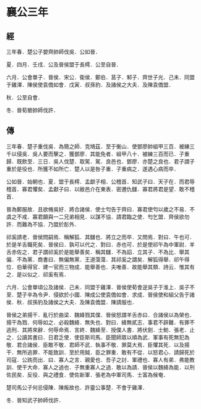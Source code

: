 # 襄公三年
## 經

三年春．楚公子嬰齊帥師伐吳．公如晉．

夏．四月．壬戌．公及晉侯盟于長樗．公至自晉．

六月．公會單子．晉侯．宋公．衛侯．鄭伯．莒子．邾子．齊世子光．己未．同盟于雞澤．陳侯使袁僑如會．戊寅．叔孫豹．及諸侯之大夫．及陳袁僑盟．

秋．公至自會．

冬．晉荀罃帥師伐許．

## 傳

三年春．楚子重伐吳．為簡之師．克鳩茲．至于衡山．使鄧廖帥組甲三百．被練三千以侵吳．吳人要而擊之．獲鄧廖．其能免者．組甲八十．被練三百而已．子重歸．既飲至．三日．吳人伐楚．取駕．駕．良邑也．鄧廖．亦楚之良也．君子謂子重於是役也．所獲不如所亡．楚人以是咎子重．子重病之．遂遇心病而卒．

公如晉．始朝也．夏．盟于長樗．孟獻子相．公稽首．知武子曰．天子在．而君辱稽首．寡君懼矣．孟獻子曰．以敝邑介在東表．密邇仇讎．寡君將君是望．敢不稽首．

晉為鄭服故．且欲脩吳好．將合諸侯．使士匄告于齊曰．寡君使匄以歲之不易．不虞之不戒．寡君願與一二兄弟相見．以謀不協．請君臨之使．匄乞盟．齊侯欲勿許．而難為不協．乃盟於耏外．

祁奚請老．晉侯問嗣焉．稱解狐．其讎也．將立之而卒．又問焉．對曰．午也可．於是羊舌職死矣．晉侯曰．孰可以代之．對曰．赤也可．於是使祁午為中軍尉．羊舌赤佐之．君子謂祁奚於是能舉善矣．稱其讎．不為諂．立其子．不為比．舉其偏．不為黨．商書曰．無偏無黨．王道蕩蕩．其祁奚之謂矣．解狐得舉．祁午得位．伯華得官．建一官而三物成．能舉善也．夫唯善．故能舉其類．詩云．惟其有之．是以似之．祁奚有焉．

六月．公會單頃公及諸侯．己未．同盟于雞澤．晉侯使荀會逆吳子于淮上．吳子不至．楚子辛為令尹．侵欲於小國．陳成公使袁僑如會．求成．晉侯使和組父告于諸侯．秋．叔孫豹及諸侯之大夫．及陳袁僑盟．陳請服也．

晉侯之弟揚干．亂行於曲梁．魏絳戮其僕．晉侯怒謂羊舌赤曰．合諸侯以為榮也．揚干為戮．何辱如之．必殺魏絳．無失也．對曰．絳無貳志．事君不辟難．有罪不逃刑．其將來辭．何辱命焉．言終．魏絳至．授僕人書．將伏劍．士魴．張老．止之．公讀其書曰．日君乏使．使臣斯司馬．臣聞師眾以順為武．軍事有死無犯為敬．君合諸侯．臣敢不敬．君師不武．執事不敬．罪莫大焉．臣懼其死．以及揚干．無所逃罪．不能致訓．至於用鉞．臣之罪重．敢有不從．以怒君心．請歸死於司寇．公跣而出．曰．寡人之言．親愛也．吾子之討．軍禮也．寡人有弟．弗能教訓．使干大命．寡人之過也．子無重寡人之過．敢以為請．晉侯以魏絳為能．以刑佐民矣．反役．與之禮食．使佐新軍．張老為中軍司馬．士富為候奄．

楚司馬公子何忌侵陳．陳叛故也．許靈公事楚．不會于雞澤．

冬．晉知武子帥師伐許．

